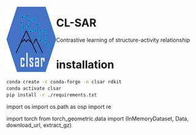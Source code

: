 <a href="url"><img src="./misc/logo.png" align="left" height="170" width="130" ></a>
# CL-SAR
Contrastive learning of structure-activity relationship





# installation


```bash
conda create -c conda-forge -n clsar rdkit
conda activate clsar
pip install -r ./requirements.txt 
```
import os
import os.path as osp
import re

import torch
from torch_geometric.data import (InMemoryDataset, Data, download_url,
                                  extract_gz)
```